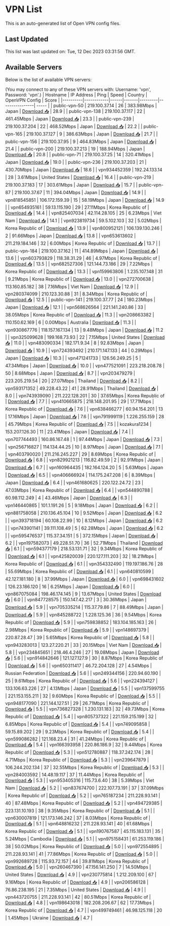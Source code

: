 # VPN List

This is an auto-generated list of Open VPN config files.

## Last Updated

This list was last updated on: Tue, 12 Dec 2023 03:31:56 GMT.

## Available Servers

Below is the list of available VPN servers:

(You may connect to any of these VPN servers with: Username: 'vpn', Password: 'vpn'.)
| Hostname | IP Address | Ping | Speed | Country | OpenVPN Config | Score |
|----------|------------|------|-------|---------|----------------| ----- |
| public-vpn-50 | 219.100.37.14 | 26 | 383.98Mbps | Japan | [Download 📥](./configs/server_0_JP.ovpn) | 28.9 |
| public-vpn-138 | 219.100.37.117 | 22 | 461.45Mbps | Japan | [Download 📥](./configs/server_1_JP.ovpn) | 23.3 |
| public-vpn-239 | 219.100.37.204 | 22 | 468.52Mbps | Japan | [Download 📥](./configs/server_2_JP.ovpn) | 22.2 |
| public-vpn-165 | 219.100.37.127 | 9 | 386.63Mbps | Japan | [Download 📥](./configs/server_3_JP.ovpn) | 21.7 |
| public-vpn-156 | 219.100.37.95 | 9 | 464.83Mbps | Japan | [Download 📥](./configs/server_4_JP.ovpn) | 21.4 |
| public-vpn-200 | 219.100.37.213 | 19 | 188.94Mbps | Japan | [Download 📥](./configs/server_5_JP.ovpn) | 20.8 |
| public-vpn-71 | 219.100.37.25 | 14 | 320.41Mbps | Japan | [Download 📥](./configs/server_6_JP.ovpn) | 19.0 |
| public-vpn-236 | 219.100.37.203 | 21 | 430.70Mbps | Japan | [Download 📥](./configs/server_7_JP.ovpn) | 18.6 |
| vpn934452359 | 192.24.133.14 | 28 | 3.61Mbps | United States | [Download 📥](./configs/server_8_US.ovpn) | 16.4 |
| public-vpn-219 | 219.100.37.183 | 17 | 303.61Mbps | Japan | [Download 📥](./configs/server_9_JP.ovpn) | 15.7 |
| public-vpn-87 | 219.100.37.67 | 11 | 394.04Mbps | Japan | [Download 📥](./configs/server_10_JP.ovpn) | 14.9 |
| vpn818545851 | 106.172.159.39 | 15 | 58.19Mbps | Japan | [Download 📥](./configs/server_11_JP.ovpn) | 14.9 |
| vpn654935161 | 59.13.115.190 | 29 | 27.11Mbps | Korea Republic of | [Download 📥](./configs/server_12_KR.ovpn) | 14.4 |
| vpn825407034 | 42.114.28.105 | 25 | 6.23Mbps | Viet Nam | [Download 📥](./configs/server_13_VN.ovpn) | 14.1 |
| vpn923819734 | 59.5.102.103 | 32 | 5.02Mbps | Korea Republic of | [Download 📥](./configs/server_14_KR.ovpn) | 13.9 |
| vpn800952121 | 106.139.130.246 | 2 | 91.66Mbps | Japan | [Download 📥](./configs/server_15_JP.ovpn) | 13.8 |
| vpn653613602 | 211.219.184.146 | 32 | 6.00Mbps | Korea Republic of | [Download 📥](./configs/server_16_KR.ovpn) | 13.7 |
| public-vpn-184 | 219.100.37.162 | 11 | 414.89Mbps | Japan | [Download 📥](./configs/server_17_JP.ovpn) | 13.6 |
| vpn603793829 | 118.38.31.29 | 46 | 4.97Mbps | Korea Republic of | [Download 📥](./configs/server_18_KR.ovpn) | 13.5 |
| vpn682527306 | 121.144.73.186 | 29 | 7.22Mbps | Korea Republic of | [Download 📥](./configs/server_19_KR.ovpn) | 13.3 |
| vpn159963806 | 1.235.107.148 | 31 | 9.21Mbps | Korea Republic of | [Download 📥](./configs/server_20_KR.ovpn) | 13.0 |
| vpn272700638 | 113.160.85.182 | 38 | 7.16Mbps | Viet Nam | [Download 📥](./configs/server_21_VN.ovpn) | 12.9 |
| vpn280374099 | 210.123.30.88 | 31 | 8.34Mbps | Korea Republic of | [Download 📥](./configs/server_22_KR.ovpn) | 12.5 |
| public-vpn-141 | 219.100.37.77 | 24 | 180.23Mbps | Japan | [Download 📥](./configs/server_23_JP.ovpn) | 12.1 |
| vpn568626564 | 221.141.240.86 | 33 | 38.05Mbps | Korea Republic of | [Download 📥](./configs/server_24_KR.ovpn) | 11.3 |
| vpn208663382 | 110.150.62.169 | 6 | 0.00Mbps | Australia | [Download 📥](./configs/server_25_AU.ovpn) | 11.3 |
| vpn930867776 | 118.157.167.134 | 13 | 9.48Mbps | Japan | [Download 📥](./configs/server_26_JP.ovpn) | 11.2 |
| vpn325099628 | 199.168.73.93 | 22 | 7.15Mbps | United States | [Download 📥](./configs/server_27_US.ovpn) | 11.0 |
| vpn483090334 | 182.171.9.34 | 8 | 92.83Mbps | Japan | [Download 📥](./configs/server_28_JP.ovpn) | 10.9 |
| vpn724393492 | 210.171.147.133 | 44 | 0.29Mbps | Japan | [Download 📥](./configs/server_29_JP.ovpn) | 10.3 |
| vpn471241733 | 126.56.249.25 | 5 | 47.34Mbps | Japan | [Download 📥](./configs/server_30_JP.ovpn) | 10.0 |
| vpn477521091 | 223.218.208.78 | 50 | 8.68Mbps | Japan | [Download 📥](./configs/server_31_JP.ovpn) | 8.7 |
| vpn203479279 | 223.205.219.54 | 20 | 27.07Mbps | Thailand | [Download 📥](./configs/server_32_TH.ovpn) | 8.2 |
| vpn593171352 | 49.228.43.22 | 41 | 28.91Mbps | Thailand | [Download 📥](./configs/server_33_TH.ovpn) | 8.0 |
| vpn743939090 | 211.222.128.201 | 30 | 37.65Mbps | Korea Republic of | [Download 📥](./configs/server_34_KR.ovpn) | 7.7 |
| vpn410665875 | 218.148.201.95 | 29 | 17.71Mbps | Korea Republic of | [Download 📥](./configs/server_35_KR.ovpn) | 7.6 |
| vpn638466277 | 60.94.154.201 | 13 | 17.16Mbps | Japan | [Download 📥](./configs/server_36_JP.ovpn) | 7.6 |
| vpn791999119 | 1.226.255.159 | 28 | 45.79Mbps | Korea Republic of | [Download 📥](./configs/server_37_KR.ovpn) | 7.5 |
| kozakura1234 | 153.207.126.30 | 11 | 23.41Mbps | Japan | [Download 📥](./configs/server_38_JP.ovpn) | 7.4 |
| vpn707744493 | 160.86.167.48 | 1 | 97.44Mbps | Japan | [Download 📥](./configs/server_39_JP.ovpn) | 7.3 |
| vpn256716827 | 114.134.44.25 | 10 | 8.97Mbps | Japan | [Download 📥](./configs/server_40_JP.ovpn) | 7.1 |
| vpn403790020 | 211.216.245.227 | 29 | 8.69Mbps | Korea Republic of | [Download 📥](./configs/server_41_KR.ovpn) | 6.8 |
| vpn829921213 | 116.82.49.59 | 2 | 92.91Mbps | Japan | [Download 📥](./configs/server_42_JP.ovpn) | 6.7 |
| vpn160964435 | 182.164.124.20 | 5 | 5.63Mbps | Japan | [Download 📥](./configs/server_43_JP.ovpn) | 6.5 |
| vpn406666924 | 114.175.247.208 | 6 | 8.39Mbps | Japan | [Download 📥](./configs/server_44_JP.ovpn) | 6.4 |
| vpn461680625 | 220.122.24.72 | 23 | 47.03Mbps | Korea Republic of | [Download 📥](./configs/server_45_KR.ovpn) | 6.4 |
| vpn544890788 | 60.98.112.249 | 4 | 43.46Mbps | Japan | [Download 📥](./configs/server_46_JP.ovpn) | 6.3 |
| vpn146440865 | 101.1.191.26 | 5 | 9.18Mbps | Japan | [Download 📥](./configs/server_47_JP.ovpn) | 6.2 |
| vpn881758058 | 210.136.45.104 | 10 | 9.52Mbps | Japan | [Download 📥](./configs/server_48_JP.ovpn) | 6.2 |
| vpn393718194 | 60.108.22.99 | 10 | 8.12Mbps | Japan | [Download 📥](./configs/server_49_JP.ovpn) | 6.2 |
| vpn743901141 | 39.111.108.49 | 5 | 62.28Mbps | Japan | [Download 📥](./configs/server_50_JP.ovpn) | 6.2 |
| vpn595476537 | 115.37.34.151 | 5 | 372.15Mbps | Japan | [Download 📥](./configs/server_51_JP.ovpn) | 6.2 |
| vpn197582073 | 49.228.51.70 | 36 | 52.71Mbps | Thailand | [Download 📥](./configs/server_52_TH.ovpn) | 6.1 |
| vpn594377179 | 218.53.131.71 | 32 | 9.34Mbps | Korea Republic of | [Download 📥](./configs/server_53_KR.ovpn) | 6.1 |
| vpn425820039 | 220.127.111.203 | 32 | 18.21Mbps | Korea Republic of | [Download 📥](./configs/server_54_KR.ovpn) | 6.1 |
| vpn354332490 | 119.197.186.76 | 28 | 55.69Mbps | Korea Republic of | [Download 📥](./configs/server_55_KR.ovpn) | 6.1 |
| vpn640810599 | 42.127.181.180 | 8 | 37.99Mbps | Japan | [Download 📥](./configs/server_56_JP.ovpn) | 6.0 |
| vpn698431602 | 126.23.186.120 | 16 | 6.25Mbps | Japan | [Download 📥](./configs/server_57_JP.ovpn) | 6.0 |
| vpn867075084 | 198.46.174.145 | 9 | 13.67Mbps | United States | [Download 📥](./configs/server_58_US.ovpn) | 6.0 |
| vpn847728575 | 150.147.42.217 | 3 | 30.36Mbps | Japan | [Download 📥](./configs/server_59_JP.ovpn) | 5.9 |
| vpn705335214 | 115.37.79.86 | 7 | 88.49Mbps | Japan | [Download 📥](./configs/server_60_JP.ovpn) | 5.9 |
| vpn845288722 | 1.228.125.36 | 36 | 9.54Mbps | Korea Republic of | [Download 📥](./configs/server_61_KR.ovpn) | 5.9 |
| vpn759838852 | 183.104.185.163 | 26 | 2.98Mbps | Korea Republic of | [Download 📥](./configs/server_62_KR.ovpn) | 5.9 |
| vpn148697379 | 220.87.28.47 | 39 | 5.65Mbps | Korea Republic of | [Download 📥](./configs/server_63_KR.ovpn) | 5.8 |
| vpn943283013 | 123.27.220.21 | 33 | 20.15Mbps | Viet Nam | [Download 📥](./configs/server_64_VN.ovpn) | 5.8 |
| vpn234845651 | 218.46.4.246 | 27 | 19.08Mbps | Japan | [Download 📥](./configs/server_65_JP.ovpn) | 5.6 |
| vpn914842646 | 121.127.127.9 | 30 | 8.87Mbps | Korea Republic of | [Download 📥](./configs/server_66_KR.ovpn) | 5.6 |
| vpn650311417 | 46.72.204.128 | 27 | 4.54Mbps | Russian Federation | [Download 📥](./configs/server_67_RU.ovpn) | 5.6 |
| vpn249344156 | 220.94.60.190 | 25 | 9.61Mbps | Korea Republic of | [Download 📥](./configs/server_68_KR.ovpn) | 5.6 |
| vpn224394127 | 133.106.63.226 | 27 | 4.13Mbps | Japan | [Download 📥](./configs/server_69_JP.ovpn) | 5.5 |
| vpn137599755 | 221.153.155.211 | 32 | 9.60Mbps | Korea Republic of | [Download 📥](./configs/server_70_KR.ovpn) | 5.5 |
| vpn948177090 | 221.144.127.51 | 29 | 26.71Mbps | Korea Republic of | [Download 📥](./configs/server_71_KR.ovpn) | 5.5 |
| vpn736827328 | 1.230.131.183 | 32 | 49.73Mbps | Korea Republic of | [Download 📥](./configs/server_72_KR.ovpn) | 5.4 |
| vpn805737322 | 221.159.215.199 | 32 | 6.85Mbps | Korea Republic of | [Download 📥](./configs/server_73_KR.ovpn) | 5.4 |
| vpn749095858 | 59.15.89.202 | 29 | 9.23Mbps | Korea Republic of | [Download 📥](./configs/server_74_KR.ovpn) | 5.4 |
| vpn599086282 | 121.168.23.4 | 31 | 41.24Mbps | Korea Republic of | [Download 📥](./configs/server_75_KR.ovpn) | 5.4 |
| vpn166393958 | 220.86.186.9 | 32 | 9.44Mbps | Korea Republic of | [Download 📥](./configs/server_76_KR.ovpn) | 5.3 |
| vpn512780887 | 118.37.242.174 | 28 | 4.71Mbps | Korea Republic of | [Download 📥](./configs/server_77_KR.ovpn) | 5.3 |
| vpn239647879 | 106.244.202.134 | 37 | 32.55Mbps | Korea Republic of | [Download 📥](./configs/server_78_KR.ovpn) | 5.3 |
| vpn284003592 | 14.48.19.117 | 37 | 11.44Mbps | Korea Republic of | [Download 📥](./configs/server_79_KR.ovpn) | 5.3 |
| vpn953405316 | 115.73.6.40 | 38 | 5.39Mbps | Viet Nam | [Download 📥](./configs/server_80_VN.ovpn) | 5.2 |
| vpn837674700 | 222.107.73.191 | 37 | 37.09Mbps | Korea Republic of | [Download 📥](./configs/server_81_KR.ovpn) | 5.2 |
| vpn765187234 | 211.228.93.141 | 40 | 87.48Mbps | Korea Republic of | [Download 📥](./configs/server_82_KR.ovpn) | 5.2 |
| vpn494729385 | 223.131.10.193 | 38 | 9.35Mbps | Korea Republic of | [Download 📥](./configs/server_83_KR.ovpn) | 5.1 |
| vpn630007819 | 121.173.146.242 | 37 | 8.03Mbps | Korea Republic of | [Download 📥](./configs/server_84_KR.ovpn) | 5.1 |
| vpn648816232 | 211.228.93.141 | 40 | 61.68Mbps | Korea Republic of | [Download 📥](./configs/server_85_KR.ovpn) | 5.1 |
| vpn190767587 | 45.115.183.131 | 35 | 5.24Mbps | Cambodia | [Download 📥](./configs/server_86_KH.ovpn) | 5.1 |
| vpn975158431 | 61.253.119.186 | 38 | 50.02Mbps | Korea Republic of | [Download 📥](./configs/server_87_KR.ovpn) | 5.0 |
| vpn972554895 | 211.228.93.141 | 41 | 77.86Mbps | Korea Republic of | [Download 📥](./configs/server_88_KR.ovpn) | 5.0 |
| vpn992689728 | 115.93.72.157 | 44 | 39.81Mbps | Korea Republic of | [Download 📥](./configs/server_89_KR.ovpn) | 5.0 |
| vpn260467390 | 47.156.141.250 | 7 | 14.50Mbps | United States | [Download 📥](./configs/server_90_US.ovpn) | 4.9 |
| vpn230775814 | 1.212.209.100 | 67 | 9.16Mbps | Korea Republic of | [Download 📥](./configs/server_91_KR.ovpn) | 4.9 |
| vpn206586128 | 76.86.238.195 | 21 | 7.35Mbps | United States | [Download 📥](./configs/server_92_US.ovpn) | 4.9 |
| vpn443720755 | 211.228.93.141 | 42 | 80.51Mbps | Korea Republic of | [Download 📥](./configs/server_93_KR.ovpn) | 4.8 |
| vpn198643018 | 182.208.206.67 | 62 | 17.73Mbps | Korea Republic of | [Download 📥](./configs/server_94_KR.ovpn) | 4.7 |
| vpn499749461 | 46.98.125.118 | 20 | 1.45Mbps | Ukraine | [Download 📥](./configs/server_95_UA.ovpn) | 4.7 |
